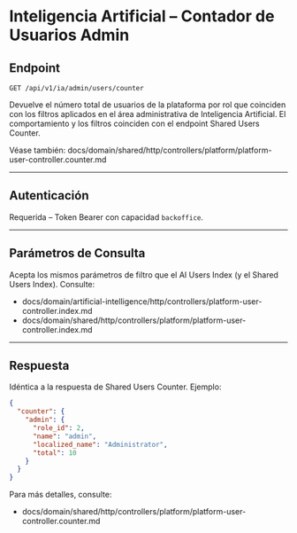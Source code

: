 # Inteligencia Artificial – Contador de Usuarios Admin

## Endpoint

`GET /api/v1/ia/admin/users/counter`

Devuelve el número total de usuarios de la plataforma por rol que coinciden con los filtros aplicados en el área administrativa de Inteligencia Artificial. El comportamiento y los filtros coinciden con el endpoint Shared Users Counter.

Véase también: docs/domain/shared/http/controllers/platform/platform-user-controller.counter.md

---

## Autenticación

Requerida – Token Bearer con capacidad `backoffice`.

---

## Parámetros de Consulta

Acepta los mismos parámetros de filtro que el AI Users Index (y el Shared Users Index). Consulte:

- docs/domain/artificial-intelligence/http/controllers/platform-user-controller.index.md
- docs/domain/shared/http/controllers/platform/platform-user-controller.index.md

---

## Respuesta

Idéntica a la respuesta de Shared Users Counter. Ejemplo:

```json
{
  "counter": {
    "admin": {
      "role_id": 2,
      "name": "admin",
      "localized_name": "Administrator",
      "total": 10
    }
  }
}
```

Para más detalles, consulte:

- docs/domain/shared/http/controllers/platform/platform-user-controller.counter.md
